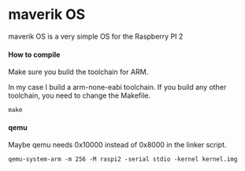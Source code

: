# maverik OS

maverik OS is a very simple OS for the Raspberry PI 2

#### How to compile

Make sure you build the toolchain for ARM.

In my case I build a arm-none-eabi toolchain.
If you build any other toolchain, you need to change the Makefile.

    make

#### qemu

Maybe qemu needs 0x10000 instead of 0x8000 in the linker script.

    qemu-system-arm -m 256 -M raspi2 -serial stdio -kernel kernel.img